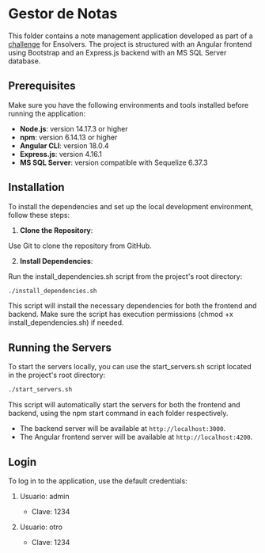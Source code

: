 # Gestor de Notas

This folder contains a note management application developed as part of a [challenge](./CHALLENGE.md) for Ensolvers. The project is structured with an Angular frontend using Bootstrap and an Express.js backend with an MS SQL Server database.

## Prerequisites

Make sure you have the following environments and tools installed before running the application:

- **Node.js**: version 14.17.3 or higher
- **npm**: version 6.14.13 or higher
- **Angular CLI**: version 18.0.4
- **Express.js**: version 4.16.1
- **MS SQL Server**: version compatible with Sequelize 6.37.3

## Installation

To install the dependencies and set up the local development environment, follow these steps:

1. **Clone the Repository**:

Use Git to clone the repository from GitHub.

2. **Install Dependencies**:

Run the install_dependencies.sh script from the project's root directory:

```bash
./install_dependencies.sh
```

This script will install the necessary dependencies for both the frontend and backend. Make sure the script has execution permissions (chmod +x install_dependencies.sh) if needed.

## Running the Servers

To start the servers locally, you can use the start_servers.sh script located in the project's root directory:

```bash
./start_servers.sh
```

This script will automatically start the servers for both the frontend and backend, using the npm start command in each folder respectively.

- The backend server will be available at `http://localhost:3000`.
- The Angular frontend server will be available at `http://localhost:4200`.

## Login

To log in to the application, use the default credentials:

1. Usuario: admin
   - Clave: 1234

2. Usuario: otro
   - Clave: 1234
